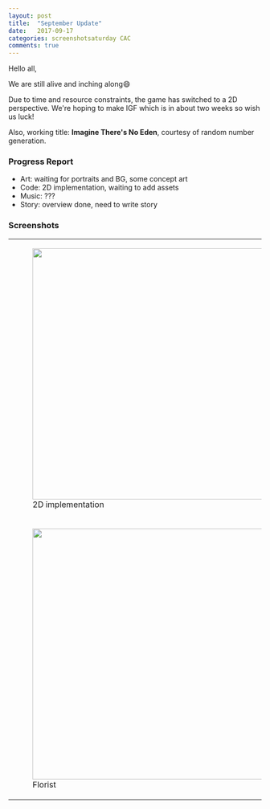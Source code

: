 ```yaml
---
layout: post
title:  "September Update"
date:   2017-09-17
categories: screenshotsaturday CAC
comments: true
---
```


Hello all,

We are still alive and inching along:smile:

Due to time and resource constraints, the game has switched to a 2D perspective.
We're hoping to make IGF which is in about two weeks so wish us luck!

Also, working title: **Imagine There's No Eden**, courtesy of random number generation.

### Progress Report
  * Art: waiting for portraits and BG, some concept art
  * Code: 2D implementation, waiting to add assets
  * Music: ???
  * Story: overview done, need to write story

### Screenshots

<table>
	<tr>
		<td>
		<figure>
			<img src="{{baseurl}}/assets/images/09_17/gif01.gif" width="500">
			<figcaption>2D implementation</figcaption>
		</figure>
		</td>
		<td>
		<figure>
			<img src="{{baseurl}}/assets/images/09_17/pic02.png" width="500">
			<figcaption>MC concept</figcaption>
		</figure>
		</td>
	</tr>
	<tr>
		<td>
		<figure>
			<img src="{{baseurl}}/assets/images/09_17/pic01.jpg" width="500">
			<figcaption>Florist</figcaption>
		</figure>
		</td>
		<td>
		<figure>
			<img src="{{baseurl}}/assets/images/09_17/pic03.png" width="500">
			<figcaption>Girl with a mask</figcaption>
		</figure>
		</td>
	</tr>
</table>

